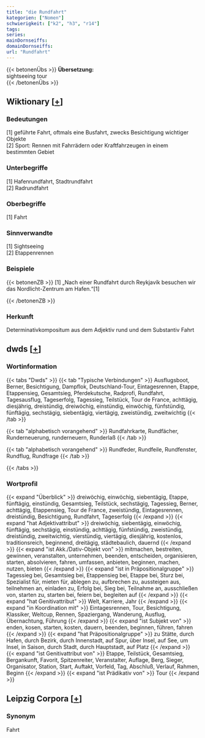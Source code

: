```yaml
---
title: "die Rundfahrt"
kategorien: ["Nomen"]
schwierigkeit: ["k2", "h3", "r14"]
tags:
series:
mainDornseiffs:
domainDornseiffs:
url: "Rundfahrt"
---
```


{{< betonenÜbs >}}
**Übersetzung:**  
sightseeing tour  
{{< /betonenÜbs >}}

## Wiktionary [[+](https://de.wiktionary.org/wiki/Rundfahrt)]

### Bedeutungen
[1] geführte Fahrt, oftmals eine Busfahrt, zwecks Besichtigung wichtiger Objekte  
[2] Sport: Rennen mit Fahrrädern oder Kraftfahrzeugen in einem bestimmten Gebiet  

### Unterbegriffe
[1] Hafenrundfahrt, Stadtrundfahrt  
[2] Radrundfahrt  

### Oberbegriffe
[1] Fahrt  

### Sinnverwandte
[1] Sightseeing  
[2] Etappenrennen  

### Beispiele
{{< betonenZB >}}
[1] „Nach einer Rundfahrt durch Reykjavík besuchen wir das Nordlicht-Zentrum am Hafen.“[1]  

{{< /betonenZB >}}
### Herkunft
Determinativkompositum aus dem Adjektiv rund und dem Substantiv Fahrt  



## dwds [[+](https://www.dwds.de/wb/Rundfahrt)]

### Wortinformation
{{< tabs "Dwds" >}}
{{< tab "Typische Verbindungen" >}}
Ausflugsboot, Berner, Besichtigung, Dampflok, Deutschland-Tour, Eintagesrennen, Etappe, Etappensieg, Gesamtsieg, Pferdekutsche, Radprofi, Rundfahrt, Tagesausflug, Tageserfolg, Tagessieg, Teilstück, Tour de France, achttägig, diesjährig, dreistündig, dreiwöchig, einstündig, einwöchig, fünfstündig, fünftägig, sechstägig, siebentägig, viertägig, zweistündig, zweitwichtig
{{< /tab >}}

{{< tab "alphabetisch vorangehend" >}}
Rundfahrkarte, Rundfächer, Runderneuerung, runderneuern, Runderlaß
{{< /tab >}}

{{< tab "alphabetisch vorangehend" >}}
Rundfeder, Rundfeile, Rundfenster, Rundflug, Rundfrage
{{< /tab >}}

{{< /tabs >}}

### Wortprofil
{{< expand "Überblick" >}} dreiwöchig, einwöchig, siebentägig, Etappe, fünftägig, einstündig, Gesamtsieg, Teilstück, sechstägig, Tagessieg, Berner, achttägig, Etappensieg, Tour de France, zweistündig, Eintagesrennen, dreistündig, Besichtigung, Rundfahrt, Tageserfolg {{< /expand >}}
{{< expand "hat Adjektivattribut" >}} dreiwöchig, siebentägig, einwöchig, fünftägig, sechstägig, einstündig, achttägig, fünfstündig, zweistündig, dreistündig, zweitwichtig, vierstündig, viertägig, diesjährig, kostenlos, traditionsreich, beginnend, dreitägig, städtebaulich, dauernd {{< /expand >}}
{{< expand "ist Akk./Dativ-Objekt von" >}} mitmachen, bestreiten, gewinnen, veranstalten, unternehmen, beenden, entscheiden, organisieren, starten, absolvieren, fahren, umfassen, anbieten, beginnen, machen, nutzen, bieten {{< /expand >}}
{{< expand "ist in Präpositionalgruppe" >}} Tagessieg bei, Gesamtsieg bei, Etappensieg bei, Etappe bei, Sturz bei, Spezialist für, mieten für, ablegen zu, aufbrechen zu, aussteigen aus, teilnehmen an, einladen zu, Erfolg bei, Sieg bei, Teilnahme an, ausschließen von, starten zu, starten bei, feiern bei, begleiten auf {{< /expand >}}
{{< expand "hat Genitivattribut" >}} Welt, Karriere, Jahr {{< /expand >}}
{{< expand "in Koordination mit" >}} Eintagesrennen, Tour, Besichtigung, Klassiker, Weltcup, Rennen, Spaziergang, Wanderung, Ausflug, Übernachtung, Führung {{< /expand >}}
{{< expand "ist Subjekt von" >}} enden, kosen, starten, kosten, dauern, beenden, beginnen, führen, fahren {{< /expand >}}
{{< expand "hat Präpositionalgruppe" >}} zu Stätte, durch Hafen, durch Bezirk, durch Innenstadt, auf Spur, über Insel, auf See, um Insel, in Saison, durch Stadt, durch Hauptstadt, auf Platz {{< /expand >}}
{{< expand "ist Genitivattribut von" >}} Etappe, Teilstück, Gesamtsieg, Bergankunft, Favorit, Spitzenreiter, Veranstalter, Auflage, Berg, Sieger, Organisator, Station, Start, Auftakt, Vorfeld, Tag, Abschluß, Verlauf, Rahmen, Beginn {{< /expand >}}
{{< expand "ist Prädikativ von" >}} Tour {{< /expand >}}

## Leipzig Corpora [[+](https://corpora.uni-leipzig.de/en/res?word=Rundfahrt&corpusId=deu_newscrawl-public_2018)]


### Synonym
Fahrt

